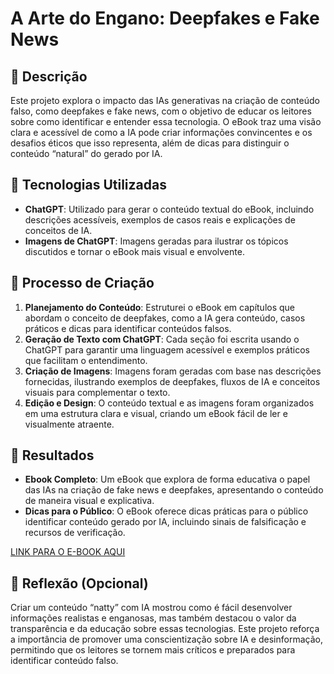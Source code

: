 # A Arte do Engano: Deepfakes e Fake News

## 📒 Descrição
Este projeto explora o impacto das IAs generativas na criação de conteúdo falso, como deepfakes e fake news, com o objetivo de educar os leitores sobre como identificar e entender essa tecnologia. O eBook traz uma visão clara e acessível de como a IA pode criar informações convincentes e os desafios éticos que isso representa, além de dicas para distinguir o conteúdo “natural” do gerado por IA.

## 🤖 Tecnologias Utilizadas
- **ChatGPT**: Utilizado para gerar o conteúdo textual do eBook, incluindo descrições acessíveis, exemplos de casos reais e explicações de conceitos de IA.
- **Imagens de ChatGPT**: Imagens geradas para ilustrar os tópicos discutidos e tornar o eBook mais visual e envolvente.

## 🧐 Processo de Criação
1. **Planejamento do Conteúdo**: Estruturei o eBook em capítulos que abordam o conceito de deepfakes, como a IA gera conteúdo, casos práticos e dicas para identificar conteúdos falsos.
2. **Geração de Texto com ChatGPT**: Cada seção foi escrita usando o ChatGPT para garantir uma linguagem acessível e exemplos práticos que facilitam o entendimento.
3. **Criação de Imagens**: Imagens foram geradas com base nas descrições fornecidas, ilustrando exemplos de deepfakes, fluxos de IA e conceitos visuais para complementar o texto.
4. **Edição e Design**: O conteúdo textual e as imagens foram organizados em uma estrutura clara e visual, criando um eBook fácil de ler e visualmente atraente.

## 🚀 Resultados
- **Ebook Completo**: Um eBook que explora de forma educativa o papel das IAs na criação de fake news e deepfakes, apresentando o conteúdo de maneira visual e explicativa.
- **Dicas para o Público**: O eBook oferece dicas práticas para o público identificar conteúdo gerado por IA, incluindo sinais de falsificação e recursos de verificação.
  
[LINK PARA O E-BOOK AQUI](https://github.com/hufeli/lab-natty-or-not/raw/refs/heads/main/exemplos/Deepfakes_Fake_News_Desvendando_a_Realidade_Virtual.docx)

## 💭 Reflexão (Opcional)
Criar um conteúdo “natty” com IA mostrou como é fácil desenvolver informações realistas e enganosas, mas também destacou o valor da transparência e da educação sobre essas tecnologias. Este projeto reforça a importância de promover uma conscientização sobre IA e desinformação, permitindo que os leitores se tornem mais críticos e preparados para identificar conteúdo falso.
